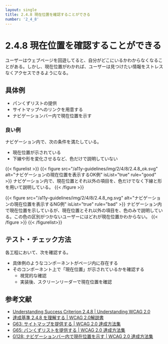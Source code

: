 ```yaml
---
layout: single
title: 2.4.8 現在位置を確認することができる
number: '2_4_8'
---
```


# 2.4.8 現在位置を確認することができる

ユーザーはウェブページを回遊してると、自分がどこにいるかわからなくなることがある。しかし、現在位置がわかれば、ユーザーは見つけたい情報をストレスなくアクセスできるようになる。

## 具体例

- パンくずリストの提供
- サイトマップへのリンクを用意する
- ナビゲーションバー内で現在位置を示す

### 良い例

ナビゲーション内で、次の条件を満たしている。

- 現在位置が示されている
- 下線や形を変化させるなど、色だけで説明していない

{{< figurelist >}}
  {{< figure
    src="/a11y-guidelines/img/2/4/8/2.4.8_ok.svg"
    alt="ナビゲーションの現在位置を表示するOK例"
    isList="true"
    rule="good" >}}
    ナビゲーション内で、現在位置とそれ以外の項目を、色だけでなく下線と形を用いて説明している。
  {{< /figure >}}

  {{< figure
    src="/a11y-guidelines/img/2/4/8/2.4.8_ng.svg"
    alt="ナビゲーションの現在位置を表示するNG例"
    isList="true"
    rule="bad" >}}
    ナビゲーション内で現在位置を示しているが、現在位置とそれ以外の項目を、色のみで説明している。この色の区別がつかないユーザーにはどれが現在位置かわからない。
  {{< /figure >}}
{{< /figurelist>}}

## テスト・チェック方法

各工程において、次を確認する。

- 具体例のようなコンポーネントがページ内に存在する
- そのコンポーネント上で「現在位置」が示されているかを確認する
  - 視覚的な確認
  - 実装後、スクリーンリーダーで現在位置を確認

## 参考文献

- [Understanding Success Criterion 2.4.8 | Understanding WCAG 2.0](https://www.w3.org/TR/UNDERSTANDING-WCAG20/navigation-mechanisms-location.html)
- [達成基準 2.4.8 を理解する | WCAG 2.0解説書](https://waic.jp/docs/UNDERSTANDING-WCAG20/navigation-mechanisms-location.html)
- [G63: サイトマップを提供する | WCAG 2.0 達成方法集](https://waic.jp/docs/WCAG-TECHS/G63.html)
- [G65: パンくずリストを提供する | WCAG 2.0 達成方法集](https://waic.jp/docs/WCAG-TECHS/G65.html)
- [G128: ナビゲーションバー内で現在位置を示す | WCAG 2.0 達成方法集](https://waic.jp/docs/WCAG-TECHS/G128.html)
